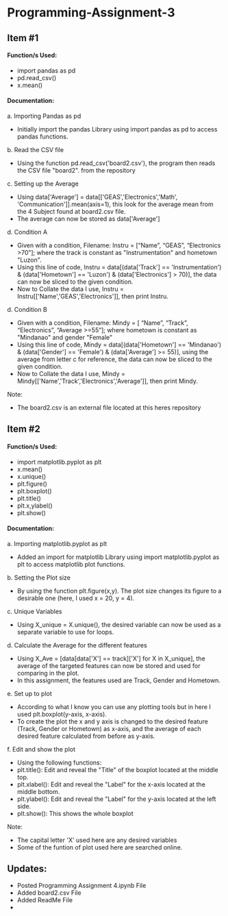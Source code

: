 # Programming-Assignment-3

## Item #1
#### Function/s Used:
  - import pandas as pd
  - pd.read_csv()
  - x.mean()

#### Documentation:
a. Importing Pandas as pd
  - Initially import the pandas Library using import pandas as pd to access pandas functions.

b. Read the CSV file
  - Using the function pd.read_csv('board2.csv'), the program then reads the CSV file "board2". from the repository

c. Setting up the Average
  - Using data['Average'] = data[['GEAS','Electronics','Math', 'Communication']].mean(axis=1), this look for the average mean from the 4 Subject found at board2.csv file.
  - The average can now be stored as data['Average']
    
d. Condition A 
  - Given with a condition, Filename: Instru = [“Name”, “GEAS”, “Electronics >70”]; where the track is constant as "Instrumentation" and hometown "Luzon".
  - Using this line of code, Instru = data[(data['Track'] == 'Instrumentation') & (data['Hometown'] == 'Luzon') & (data['Electronics'] > 70)], the data can now be sliced to the given condition.
  - Now to Collate the data I use, Instru = Instru[['Name','GEAS','Electronics']], then print Instru.
    
d. Condition B
  - Given with a condition, Filename: Mindy = [ “Name”, “Track”, “Electronics”, “Average >=55”]; where hometown is constant as "Mindanao" and gender "Female"
  - Using this line of code, Mindy = data[(data['Hometown'] == 'Mindanao') & (data['Gender'] == 'Female') & (data['Average'] >= 55)], using the average from letter c for reference, the data can now be sliced to the given condition.
  - Now to Collate the data I use, Mindy = Mindy[['Name','Track','Electronics','Average']], then print Mindy.
    
Note: 
  - The board2.csv is an external file located at this heres repository

## Item #2
#### Function/s Used:
  - import matplotlib.pyplot as plt
  - x.mean()
  - x.unique()
  - plt.figure()
  - plt.boxplot()
  - plt.title()
  - plt.x,ylabel()
  - plt.show()

#### Documentation:
a. Importing matplotlib.pyplot as plt
  - Added an import for matplotlib Library using import matplotlib.pyplot as plt to access matplotlib plot functions.

b. Setting the Plot size
  - By using the function plt.figure(x,y). The plot size changes its figure to a desirable one (here, I used x = 20, y = 4).

c. Unique Variables
  - Using X_unique = X.unique(), the desired variable can now be used as a separate variable to use for loops.
    
d. Calculate the Average for the different features
  - Using X_Ave = [data[data['X'] == track]['X'] for X in X_unique], the average of the targeted features can now be stored and used for comparing in the plot.
  - In this assignment, the features used are Track, Gender and Hometown.

e. Set up to plot
  - According to what I know you can use any plotting tools but in here I used plt.boxplot(y-axis, x-axis).
  - To create the plot the x and y axis is changed to the desired feature (Track, Gender or Hometown) as x-axis, and the average of each desired feature calculated from before as y-axis.
    
f. Edit and show the plot
  - Using the following functions:
  - plt.title(): Edit and reveal the "Title" of the boxplot located at the middle top.
  - plt.xlabel(): Edit and reveal the "Label" for the x-axis located at the middle bottom.
  - plt.ylabel(): Edit and reveal the "Label" for the y-axis located at the left side.
  - plt.show(): This shows the whole boxplot

Note:
- The capital letter 'X' used here are any desired variables
- Some of the funtion of plot used here are searched online.

## Updates:
- Posted Programming Assignment 4.ipynb File
- Added board2.csv File
- Added ReadMe File
-

